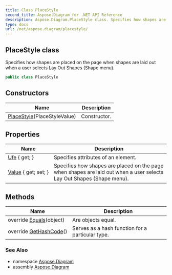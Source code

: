 ```yaml
---
title: Class PlaceStyle
second_title: Aspose.Diagram for .NET API Reference
description: Aspose.Diagram.PlaceStyle class. Specifies how shapes are placed on the page when shapes are laid out when a user selects Lay Out Shapes Shape menu
type: docs
url: /net/aspose.diagram/placestyle/
---
```

## PlaceStyle class

Specifies how shapes are placed on the page when shapes are laid out when a user selects Lay Out Shapes (Shape menu).

```csharp
public class PlaceStyle
```

## Constructors

| Name | Description |
| --- | --- |
| [PlaceStyle](placestyle/)(PlaceStyleValue) | Constructor. |

## Properties

| Name | Description |
| --- | --- |
| [Ufe](../../aspose.diagram/placestyle/ufe/) { get; } | Specifies attributes of an element. |
| [Value](../../aspose.diagram/placestyle/value/) { get; set; } | Specifies how shapes are placed on the page when shapes are laid out when a user selects Lay Out Shapes (Shape menu). |

## Methods

| Name | Description |
| --- | --- |
| override [Equals](../../aspose.diagram/placestyle/equals/)(object) | Are objects equal. |
| override [GetHashCode](../../aspose.diagram/placestyle/gethashcode/)() | Serves as a hash function for a particular type. |

### See Also

* namespace [Aspose.Diagram](../../aspose.diagram/)
* assembly [Aspose.Diagram](../../)


